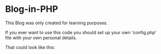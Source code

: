 # Blog-in-PHP

This Blog was only created for learning purposes. 

If you ever want to use this code you should set up your own 'config.php' file with your own personal details. 

That could look like this: 

<?php
define('ROOT_URL', 'YOUR_ROOT_URL');
define('DB_HOST', 'YOUR_HOST_NAME');
define('DB_USER', 'YOUR_OWN_USERNAME');
define('DB_PASS', 'YOUR_PASSWORD_GOES_HERE');
define('DB_NAME', 'YOUR_DATABASE_NAME');
